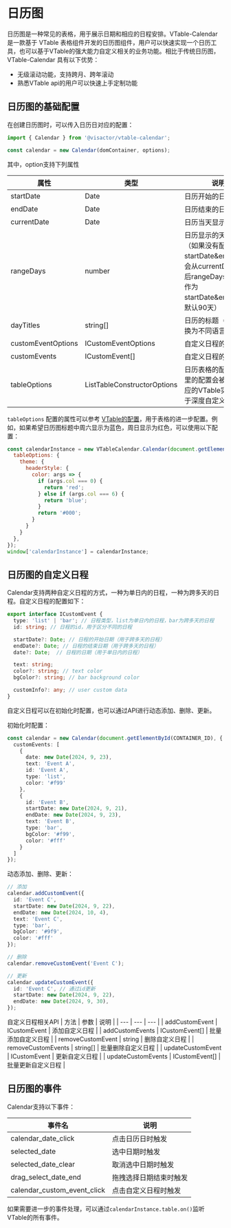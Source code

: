 # 日历图

日历图是一种常见的表格，用于展示日期和相应的日程安排。VTable-Calendar 是一款基于 VTable 表格组件开发的日历图组件，用户可以快速实现一个日历工具，也可以基于VTable的强大能力自定义相关的业务功能。相比于传统日历图，VTable-Calendar 具有以下优势：

- 无级滚动功能，支持跨月、跨年滚动
- 熟悉VTable api的用户可以快速上手定制功能

## 日历图的基础配置

在创建日历图时，可以传入日历日对应的配置：

```js
import { Calendar } from '@visactor/vtable-calendar';

const calendar = new Calendar(domContainer, options);
```

其中，option支持下列属性

| 属性 | 类型 | 说明 |
| --- | --- | --- |
| startDate | Date | 日历开始的日期 |
| endDate | Date | 日历结束的日期 |
| currentDate | Date | 日历当天显示的日期 |
| rangeDays | number | 日历显示的天数范围（如果没有配置startDate&endDate，会从currentDate取前后rangeDays的日期作为startDate&endDate，默认90天） |
| dayTitles | string[] | 日历的标题（可以替换为不同语言） |
| customEventOptions | ICustomEventOptions | 自定义日程的配置 |
| customEvents | ICustomEvent[] | 自定义日程的数组 |
| tableOptions | ListTableConstructorOptions | 日历表格的配置（这里的配置会被传给对应的VTable实例，用于深度自定义） |

`tableOptions` 配置的属性可以参考 [VTable的配置](../../option/ListTable)，用于表格的进一步配置。例如，如果希望日历图标题中周六显示为蓝色，周日显示为红色，可以使用以下配置：

```javascript livedemo template=vtable
const calendarInstance = new VTableCalendar.Calendar(document.getElementById(CONTAINER_ID), {
  tableOptions: {
    theme: {
      headerStyle: {
        color: args => {
          if (args.col === 0) {
            return 'red';
          } else if (args.col === 6) {
            return 'blue';
          }
          return '#000';
        }
      }
    }
  },
});
window['calendarInstance'] = calendarInstance;
```

## 日历图的自定义日程

Calendar支持两种自定义日程的方式，一种为单日内的日程，一种为跨多天的日程。自定义日程的配置如下：

```ts
export interface ICustomEvent {
  type: 'list' | 'bar'; // 日程类型，list为单日内的日程，bar为跨多天的日程
  id: string; // 日程的id，用于区分不同的日程

  startDate?: Date; // 日程的开始日期（用于跨多天的日程）
  endDate?: Date; // 日程的结束日期（用于跨多天的日程）
  date?: Date;  // 日程的日期（用于单日内的日程）

  text: string;
  color?: string; // text color
  bgColor?: string; // bar background color

  customInfo?: any; // user custom data
}
```

自定义日程可以在初始化时配置，也可以通过API进行动态添加、删除、更新。

初始化时配置：
```ts
const calendar = new Calendar(document.getElementById(CONTAINER_ID), {
  customEvents: [
    {
      date: new Date(2024, 9, 23),
      text: 'Event A',
      id: 'Event A',
      type: 'list',
      color: '#f99'
    },
    {
      id: 'Event B',
      startDate: new Date(2024, 9, 21),
      endDate: new Date(2024, 9, 23),
      text: 'Event B',
      type: 'bar',
      bgColor: '#f99',
      color: '#fff'
    }
  ]
});
```

动态添加、删除、更新：
```ts
// 添加
calendar.addCustomEvent({
  id: 'Event C',
  startDate: new Date(2024, 9, 22),
  endDate: new Date(2024, 10, 4),
  text: 'Event C',
  type: 'bar',
  bgColor: '#9f9',
  color: '#fff'
});

// 删除
calendar.removeCustomEvent('Event C');

// 更新
calendar.updateCustomEvent({
  id: 'Event C', // 通过id更新
  startDate: new Date(2024, 9, 22),
  endDate: new Date(2024, 9, 30),
});
```

自定义日程相关API
| 方法 | 参数 | 说明 |
| --- | --- | --- |
| addCustomEvent | ICustomEvent | 添加自定义日程 |
| addCustomEvents | ICustomEvent[] | 批量添加自定义日程 |
| removeCustomEvent | string | 删除自定义日程 |
| removeCustomEvents | string[] | 批量删除自定义日程 |
| updateCustomEvent | ICustomEvent | 更新自定义日程 |
| updateCustomEvents | ICustomEvent[] | 批量更新自定义日程 |

## 日历图的事件

Calendar支持以下事件：

| 事件名 | 说明 |
| --- | --- |
| calendar_date_click | 点击日历日时触发 |
| selected_date | 选中日期时触发 |
| selected_date_clear | 取消选中日期时触发 |
| drag_select_date_end | 拖拽选择日期结束时触发 |
| calendar_custom_event_click | 点击自定义日程时触发 |

如果需要进一步的事件处理，可以通过`calendarInstance.table.on()`监听VTable的所有事件。